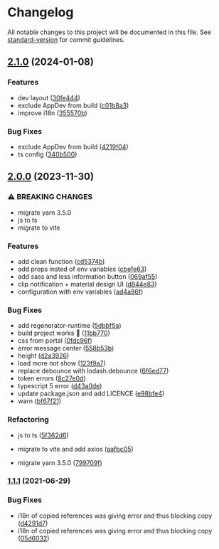 # Changelog

All notable changes to this project will be documented in this file. See [standard-version](https://github.com/conventional-changelog/standard-version) for commit guidelines.

## [2.1.0](https://github.com/GIP-RECIA/Ressources-Diffusables-UI/compare/v2.0.0...v2.1.0) (2024-01-08)


### Features

* dev layout ([30fe444](https://github.com/GIP-RECIA/Ressources-Diffusables-UI/commit/30fe44408f6296fe8e64b2c761b5255e2771d20a))
* exclude AppDev from build ([c01b8a3](https://github.com/GIP-RECIA/Ressources-Diffusables-UI/commit/c01b8a350ab45d4850f1dd8ba0ae214edec5dbcc))
* improve i18n ([355570b](https://github.com/GIP-RECIA/Ressources-Diffusables-UI/commit/355570bfea455e7e9ee09e1d98735db93b5c8ee8))


### Bug Fixes

* exclude AppDev from build ([4219f04](https://github.com/GIP-RECIA/Ressources-Diffusables-UI/commit/4219f04ef40da3f70e49c523e4373daf544294b8))
* ts config ([340b500](https://github.com/GIP-RECIA/Ressources-Diffusables-UI/commit/340b50038a10602b4a836cfe7fffef139bf713bc))

## [2.0.0](https://github.com/GIP-RECIA/Ressources-Diffusables-UI/compare/v1.1.1...v2.0.0) (2023-11-30)


### ⚠ BREAKING CHANGES

* migrate yarn 3.5.0
* js to ts
* migrate to vite

### Features

* add clean function ([cd5374b](https://github.com/GIP-RECIA/Ressources-Diffusables-UI/commit/cd5374b186874b09f084cfac9152bddc4f5fd4bc))
* add props insted of env variables ([cbefe63](https://github.com/GIP-RECIA/Ressources-Diffusables-UI/commit/cbefe6300373b2b3854e83cd009d9a969b73b16d))
* add sass and less information button ([069af55](https://github.com/GIP-RECIA/Ressources-Diffusables-UI/commit/069af55a57787ce461b6738e8aed14d4665d74e5))
* clip notification + material design UI ([d844e83](https://github.com/GIP-RECIA/Ressources-Diffusables-UI/commit/d844e8338121e0ab4907c2161089e4967429c996))
* configuration with env variables ([ad4a96f](https://github.com/GIP-RECIA/Ressources-Diffusables-UI/commit/ad4a96faf26cf87139ed4b5a966f20774f8b3b8f))


### Bug Fixes

* add regenerator-runtime ([5dbbf5a](https://github.com/GIP-RECIA/Ressources-Diffusables-UI/commit/5dbbf5a04dba4e9cd01c5a2dbdff669d2f475b76))
* build project works :tada: ([11bb770](https://github.com/GIP-RECIA/Ressources-Diffusables-UI/commit/11bb7707c1519897e843cffd789047c6ab388622))
* css from portal ([0fdc96f](https://github.com/GIP-RECIA/Ressources-Diffusables-UI/commit/0fdc96fdf7eabd05c290f3ee7369d6b2d521f279))
* error message center ([558b53b](https://github.com/GIP-RECIA/Ressources-Diffusables-UI/commit/558b53b5b9c6a3929d5b891aab0b0b74b7e9c0ba))
* height ([d2a3926](https://github.com/GIP-RECIA/Ressources-Diffusables-UI/commit/d2a39267ccd3ec3afe52f90e65bf8d860683ab55))
* load more not show ([123f9a7](https://github.com/GIP-RECIA/Ressources-Diffusables-UI/commit/123f9a74e096f8a7056fbcda36bebae9abd5b892))
* replace debounce with lodash.debounce ([6f6ed77](https://github.com/GIP-RECIA/Ressources-Diffusables-UI/commit/6f6ed77db39d051bdb1d79e5c853408610b422f9))
* token errors ([8c27e0d](https://github.com/GIP-RECIA/Ressources-Diffusables-UI/commit/8c27e0d647e108c005d5d93af01d11c794eab945))
* typescript 5 error ([d43a0de](https://github.com/GIP-RECIA/Ressources-Diffusables-UI/commit/d43a0de4445cf69d375c94308d8db7b9afa62fba))
* update package.json and add LICENCE ([e98bfe4](https://github.com/GIP-RECIA/Ressources-Diffusables-UI/commit/e98bfe4bc020f02218ca60660f41adf1ef922482))
* warn ([bf67f21](https://github.com/GIP-RECIA/Ressources-Diffusables-UI/commit/bf67f21b0dbcd18f55b7432c5191a728d4b729eb))


### Refactoring

* js to ts ([5f362d6](https://github.com/GIP-RECIA/Ressources-Diffusables-UI/commit/5f362d633dad4c72825bd81e0f23794ae167d281))
* migrate to vite and add axios ([aafbc05](https://github.com/GIP-RECIA/Ressources-Diffusables-UI/commit/aafbc0563df387ce1d8cc8c3b842911852bb28e3))


* migrate yarn 3.5.0 ([799709f](https://github.com/GIP-RECIA/Ressources-Diffusables-UI/commit/799709fe740704e48eafb584e4a30b8d76c8afa0))

### [1.1.1](https://github.com/GIP-RECIA/Ressources-Diffusables-UI/compare/v0.0.0...v1.1.1) (2021-06-29)


### Bug Fixes

* i18n of copied references was giving error and thus blocking copy ([d4291d7](https://github.com/GIP-RECIA/Ressources-Diffusables-UI/commit/d4291d75f692303c1c427b63ea185abe4a66dae7))
* i18n of copied references was giving error and thus blocking copy ([05d6032](https://github.com/GIP-RECIA/Ressources-Diffusables-UI/commit/05d60320f733b1d7b3b4a833bbb505e2969412fe))
